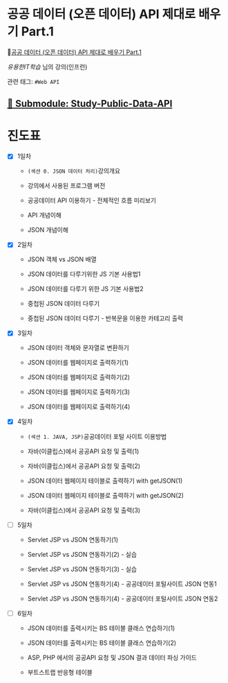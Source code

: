 # 공공 데이터 (오픈 데이터) API 제대로 배우기 Part.1

🔗[공공 데이터 (오픈 데이터) API 제대로 배우기 Part.1](https://www.inflearn.com/course/%EA%B3%B5%EA%B3%B5%EB%8D%B0%EC%9D%B4%ED%84%B0-api-1/dashboard)

*유용한IT학습* 님의 강의(인프런)

관련 태그: `#Web API`

## [📖 Submodule: Study-Public-Data-API](https://github.com/yewon0804/Study-Public-Data-API/blob/master/README.md)

# 진도표

- [x] 1일차

    - `(섹션 0. JSON 데이터 처리)`강의개요

    - 강의에서 사용된 프로그램 버전

    - 공공데이터 API 이용하기 - 전체적인 흐름 미리보기

    - API 개념이해

    - JSON 개념이해

- [x] 2일차

    - JSON 객체 vs JSON 배열

    - JSON 데이터를 다루기위한 JS 기본 사용법1

    - JSON 데이터를 다루기 위한 JS 기본 사용법2

    - 중첩된 JSON 데이터 다루기

    - 중첩된 JSON 데이터 다루기 - 반복문을 이용한 카테고리 출력

- [x] 3일차

    - JSON 데이터 객체와 문자열로 변환하기

    - JSON 데이터를 웹페이지로 출력하기(1)

    - JSON 데이터를 웹페이지로 출력하기(2)

    - JSON 데이터를 웹페이지로 출력하기(3)

    - JSON 데이터를 웹페이지로 출력하기(4)

- [x] 4일차

    - `(섹션 1. JAVA, JSP)`공공데이터 포털 사이트 이용방법

    - 자바(이클립스)에서 공공API 요청 및 출력(1)

    - 자바(이클립스)에서 공공API 요청 및 출력(2)

    - JSON 데이터 웹페이지 테이블로 출력하기 with getJSON(1)

    - JSON 데이터 웹페이지 테이블로 출력하기 with getJSON(2)

    - 자바(이클립스)에서 공공API 요청 및 출력(3)

- [ ] 5일차

    - Servlet JSP vs JSON 연동하기(1)

    - Servlet JSP vs JSON 연동하기(2) - 실습

    - Servlet JSP vs JSON 연동하기(3) - 실습

    - Servlet JSP vs JSON 연동하기(4) - 공공데이터 포털사이트 JSON 연동1

    - Servlet JSP vs JSON 연동하기(4) - 공공데이터 포털사이트 JSON 연동2

- [ ] 6일차

    - JSON 데이터를 출력시키는 BS 테이블 클래스 연습하기(1)

    - JSON 데이터를 출력시키는 BS 테이블 클래스 연습하기(2)

    - ASP, PHP 에서의 공공API 요청 및 JSON 결과 데이터 파싱 가이드

    - 부트스트랩 반응형 테이블
